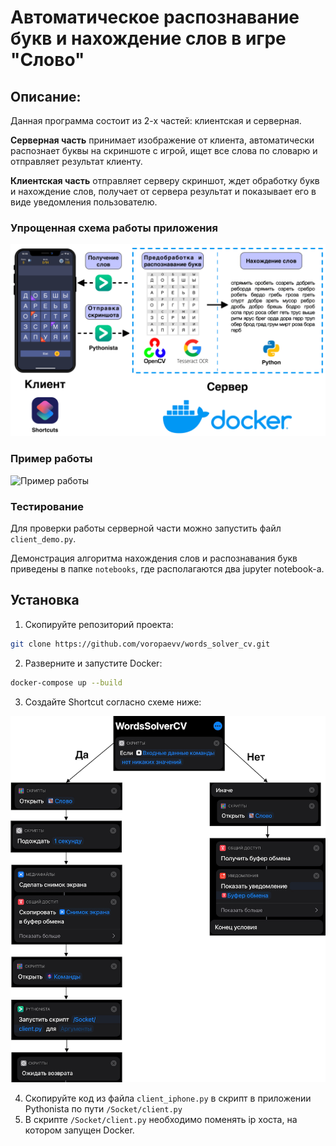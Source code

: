 # Автоматическое распознавание букв и нахождение слов в игре "Слово"

## Описание:

Данная программа состоит из 2-х частей: клиентская  и серверная.

**Серверная часть** принимает изображение от клиента, автоматически распознает буквы на скриншоте с игрой, ищет все слова по словарю и отправляет результат клиенту.

**Клиентская часть** отправляет серверу скриншот, ждет обработку букв и нахождение слов, получает от сервера результат и показывает его в виде уведомления пользователю.

### Упрощенная схема работы приложения

<img src="./explanatory_media/explanatory_picture_1.png" title="" alt="Упрощенная схема работы приложения" data-align="center">

### Пример работы

<img src="./explanatory_media/explanatory_gif_1.gif" title="" alt="Пример работы" data-align="center">

### Тестирование

Для проверки работы серверной части можно запустить файл `client_demo.py`.

Демонстрация алгоритма нахождения слов и распознавания букв приведены в папке `notebooks`, где располагаются два jupyter notebook-а.

## Установка

1. Скопируйте репозиторий проекта:

```bash
git clone https://github.com/voropaevv/words_solver_cv.git
```

2. Разверните и запустите Docker:

```bash
docker-compose up --build
```

3. Создайте Shortcut согласно схеме ниже:

<img src="./explanatory_media/explanatory_picture_2.png" title="" alt="Схема shortcut-а" data-align="center">

4. Скопируйте код из файла `client_iphone.py` в скрипт в приложении Pythonista по пути `/Socket/client.py`
5. В скрипте `/Socket/client.py` необходимо поменять ip хоста, на котором запущен Docker.
